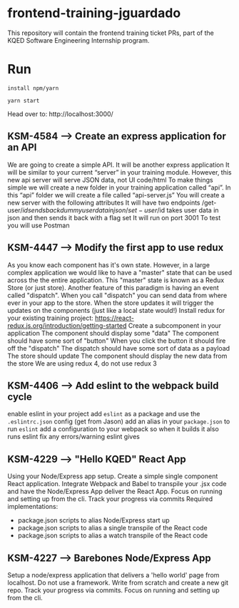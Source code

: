 # frontend-training-jguardado

This repository will contain the frontend training ticket PRs, part of the KQED Software Engineering Internship program.

# Run

```install npm/yarn```

```yarn start```

Head over to: http://localhost:3000/

## KSM-4584 --> Create an express application for an API
We are going to create a simple API.
It will be another express application
It will be similar to your current “server” in your training module. However, this new api server will serve JSON data, not UI code/html
To make things simple we will create a new folder in your training application called “api”.
In this “api” folder we will create a file called “api-server.js”
You will create a new server with the following attributes
It will have two endpoints
/get-user/$id
sends back dummy user data in json
/set-user/$id
takes user data in json and then sends it back with a flag set
It will run on port 3001
To test you will use Postman

## KSM-4447 --> Modify the first app to use redux

As you know each component has it's own state. However, in a large complex application we would like to have a "master" state that can be used across the the entire application.
This "master" state is known as a Redux Store (or just store). Another feature of this paradigm is having an event called "dispatch". When you call "dispatch" you can send data from where ever in your app to the store. When the store updates it will trigger the updates on the components (just like a local state would!)
Install redux for your existing training project:
https://react-redux.js.org/introduction/getting-started
Create a subcomponent in your application
The component should display some "data"
The component should have some sort of "button"
When you click the button it should fire off the "dispatch"
The dispatch should have some sort of data as a payload
The store should update
The component should display the new data from the store
We are using redux 4, do not use redux 3

## KSM-4406 --> Add eslint to the webpack build cycle

enable eslint in your project
add `eslint` as a package and use the `.eslintrc.json` config (get from Jason)
add an alias in your `package.json` to run `eslint`
add a configuration to your webpack so when it builds it also runs eslint
fix any errors/warning eslint gives

## KSM-4229 --> "Hello KQED" React App

Using your Node/Express app setup. Create a simple single component React application. Integrate Webpack and Babel to transpile your .jsx code and have the Node/Express App deliver the React App. Focus on running and setting up from the cli. Track your progress via commits
Required implementations:
- package.json scripts to alias Node/Express start up
- package.json scripts to alias a single transpile of the React code
- package.json scripts to alias a watch transpile of the React code

## KSM-4227 --> Barebones Node/Express App

Setup a node/express application that delivers a 'hello world' page from localhost. Do not use a framework. Write from scratch and create a new git repo. Track your progress via commits. Focus on running and setting up from the cli.
